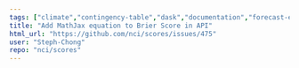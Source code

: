 ```yaml
---
tags: ["climate","contingency-table","dask","documentation","forecast-evaluation","forecast-verification","forecasting","model-validation","oceanography","pandas","python","verification","weather","xarray"]
title: "Add MathJax equation to Brier Score in API"
html_url: "https://github.com/nci/scores/issues/475"
user: "Steph-Chong"
repo: "nci/scores"
---
```



